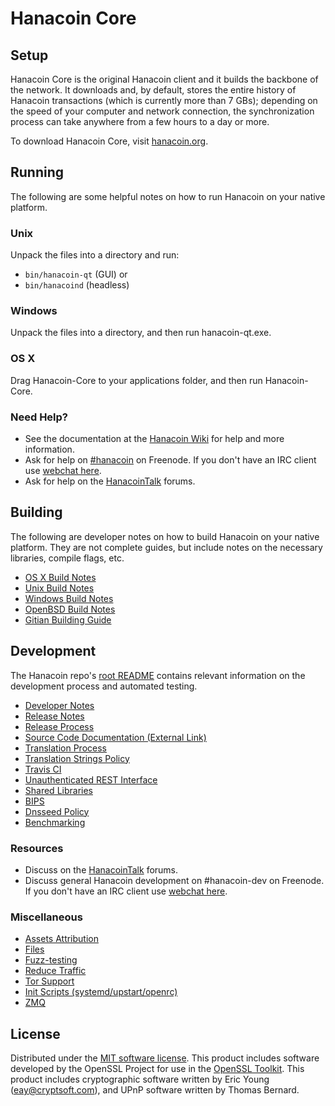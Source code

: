 Hanacoin Core
=============

Setup
---------------------
Hanacoin Core is the original Hanacoin client and it builds the backbone of the network. It downloads and, by default, stores the entire history of Hanacoin transactions (which is currently more than 7 GBs); depending on the speed of your computer and network connection, the synchronization process can take anywhere from a few hours to a day or more.

To download Hanacoin Core, visit [hanacoin.org](https://hanacoin.org).

Running
---------------------
The following are some helpful notes on how to run Hanacoin on your native platform.

### Unix

Unpack the files into a directory and run:

- `bin/hanacoin-qt` (GUI) or
- `bin/hanacoind` (headless)

### Windows

Unpack the files into a directory, and then run hanacoin-qt.exe.

### OS X

Drag Hanacoin-Core to your applications folder, and then run Hanacoin-Core.

### Need Help?

* See the documentation at the [Hanacoin Wiki](https://hanacoin.info/)
for help and more information.
* Ask for help on [#hanacoin](http://webchat.freenode.net?channels=hanacoin) on Freenode. If you don't have an IRC client use [webchat here](http://webchat.freenode.net?channels=hanacoin).
* Ask for help on the [HanacoinTalk](https://hanacointalk.io/) forums.

Building
---------------------
The following are developer notes on how to build Hanacoin on your native platform. They are not complete guides, but include notes on the necessary libraries, compile flags, etc.

- [OS X Build Notes](build-osx.md)
- [Unix Build Notes](build-unix.md)
- [Windows Build Notes](build-windows.md)
- [OpenBSD Build Notes](build-openbsd.md)
- [Gitian Building Guide](gitian-building.md)

Development
---------------------
The Hanacoin repo's [root README](/README.md) contains relevant information on the development process and automated testing.

- [Developer Notes](developer-notes.md)
- [Release Notes](release-notes.md)
- [Release Process](release-process.md)
- [Source Code Documentation (External Link)](https://dev.visucore.com/hanacoin/doxygen/)
- [Translation Process](translation_process.md)
- [Translation Strings Policy](translation_strings_policy.md)
- [Travis CI](travis-ci.md)
- [Unauthenticated REST Interface](REST-interface.md)
- [Shared Libraries](shared-libraries.md)
- [BIPS](bips.md)
- [Dnsseed Policy](dnsseed-policy.md)
- [Benchmarking](benchmarking.md)

### Resources
* Discuss on the [HanacoinTalk](https://hanacointalk.io/) forums.
* Discuss general Hanacoin development on #hanacoin-dev on Freenode. If you don't have an IRC client use [webchat here](http://webchat.freenode.net/?channels=hanacoin-dev).

### Miscellaneous
- [Assets Attribution](assets-attribution.md)
- [Files](files.md)
- [Fuzz-testing](fuzzing.md)
- [Reduce Traffic](reduce-traffic.md)
- [Tor Support](tor.md)
- [Init Scripts (systemd/upstart/openrc)](init.md)
- [ZMQ](zmq.md)

License
---------------------
Distributed under the [MIT software license](/COPYING).
This product includes software developed by the OpenSSL Project for use in the [OpenSSL Toolkit](https://www.openssl.org/). This product includes
cryptographic software written by Eric Young ([eay@cryptsoft.com](mailto:eay@cryptsoft.com)), and UPnP software written by Thomas Bernard.
